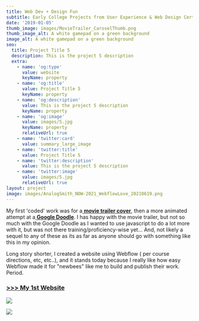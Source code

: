 ```yaml
---
title: Web Dev + Design Fun
subtitle: Early College Projects from User Experience & Web Design Certificate
date: '2019-01-05'
thumb_image: images/MovieTrailer_CaroselThumb.png
thumb_image_alt: A white gamepad on a green background
image_alt: A white gamepad on a green background
seo:
  title: Project Title 5
  description: This is the project 5 description
  extra:
    - name: 'og:type'
      value: website
      keyName: property
    - name: 'og:title'
      value: Project Title 5
      keyName: property
    - name: 'og:description'
      value: This is the project 5 description
      keyName: property
    - name: 'og:image'
      value: images/5.jpg
      keyName: property
      relativeUrl: true
    - name: 'twitter:card'
      value: summary_large_image
    - name: 'twitter:title'
      value: Project Title 5
    - name: 'twitter:description'
      value: This is the project 5 description
    - name: 'twitter:image'
      value: images/5.jpg
      relativeUrl: true
layout: project
image: images/AnalogSmith_NOW-2021_WebflowLove_20210619.png
---
```

My first 'coded' work was for a[ **movie trailer cover**](https://erik1968.github.io/movie-trailer/), then a more animated attempt at a[ **Google Doodle**](https://erik1968.github.io/google-doodle/). I has happy with the movie trailer, but not so much with the Google Doodle as I wanted to use javascript to do a lot more with it, but was not there training/proficiency-wise yet... And, not likely a sequel to any of these as its as far as anyone should go with something like this in my opinion.

Long story shorter, I created a website using Webflow ( per course directions, etc, etc..), and it stands today because I really like how easy Webflow made it for "newbees" like me to build and publish their work. Period.

### [**>>> My 1st Website**](https://analogsmith-xyz-dffb39.webflow.io/)

![](/images/MovieTrailer_SiteTrng_Web1\_2019\_ess%20smaller.png)

![](/images/Flying%20V%20GIF-downsized.gif)
